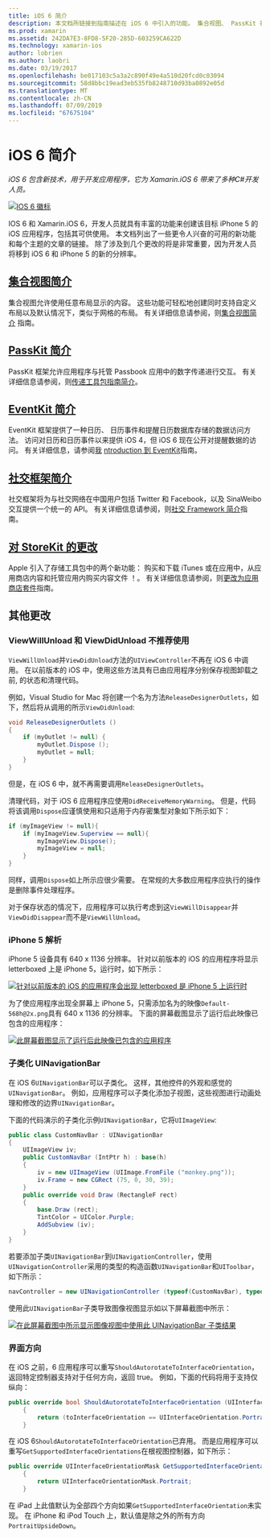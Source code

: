 ```yaml
---
title: iOS 6 简介
description: 本文档所链接到指南描述在 iOS 6 中引入的功能。 集合视图、 PassKit 社交框架，并将所有讨论对 StoreKit 的更改。
ms.prod: xamarin
ms.assetid: 242DA7E3-8FD8-5F20-285D-603259CA622D
ms.technology: xamarin-ios
author: lobrien
ms.author: laobri
ms.date: 03/19/2017
ms.openlocfilehash: be017103c5a3a2c890f49e4a510d20fcd0c03094
ms.sourcegitcommit: 58d8bbc19ead3eb535fb8248710d93ba0892e05d
ms.translationtype: MT
ms.contentlocale: zh-CN
ms.lasthandoff: 07/09/2019
ms.locfileid: "67675104"
---
```

# <a name="introduction-to-ios-6"></a>iOS 6 简介

_iOS 6 包含新技术，用于开发应用程序，它为 Xamarin.iOS 6 带来了多种C#开发人员。_

[![](images/ios6-large.jpg "IOS 6 徽标")](images/ios6-large.jpg#lightbox)

IOS 6 和 Xamarin.iOS 6，开发人员就具有丰富的功能来创建该目标 iPhone 5 的 iOS 应用程序，包括其可供使用。
本文档列出了一些更令人兴奋的可用的新功能和每个主题的文章的链接。 除了涉及到几个更改的将是非常重要，因为开发人员将移到 iOS 6 和 iPhone 5 的新的分辨率。


## <a name="introduction-to-collection-viewsiosuser-interfacecontrolsuicollectionviewmd"></a>[集合视图简介](~/ios/user-interface/controls/uicollectionview.md)

集合视图允许使用任意布局显示的内容。 这些功能可轻松地创建同时支持自定义布局以及默认情况下，类似于网格的布局。 有关详细信息请参阅，则[集合视图简介](~/ios/user-interface/controls/uicollectionview.md) [](~/ios/user-interface/controls/uicollectionview.md)指南。


## <a name="introduction-to-passkitiosplatformpasskitmd"></a>[PassKit 简介](~/ios/platform/passkit.md)

PassKit 框架允许应用程序与托管 Passbook 应用中的数字传递进行交互。 有关详细信息请参阅，则[传递工具包指南简介](~/ios/platform/passkit.md)。


##  <a name="introduction-to-eventkitiosplatformeventkitmd"></a>[EventKit 简介](~/ios/platform/eventkit.md)

EventKit 框架提供了一种日历、 日历事件和提醒日历数据库存储的数据访问方法。 访问对日历和日历事件以来提供 iOS 4，但 iOS 6 现在公开对提醒数据的访问。 有关详细信息，请参阅[我](~/ios/platform/eventkit.md) [ntroduction 到 EventKit](~/ios/platform/eventkit.md)指南。


##  <a name="introduction-to-the-social-frameworkiosplatformsocial-frameworkmd"></a>[社交框架简介](~/ios/platform/social-framework.md)

社交框架将为与社交网络在中国用户包括 Twitter 和 Facebook，以及 SinaWeibo 交互提供一个统一的 API。 有关详细信息请参阅，则[社交 Framework 简介](~/ios/platform/social-framework.md)指南。


##  <a name="changes-to-storekitchanges-to-storekitmd"></a>[对 StoreKit 的更改](changes-to-storekit.md)

Apple 引入了存储工具包中的两个新功能： 购买和下载 iTunes 或在应用中，从应用商店内容和托管应用内购买内容文件 ！。 有关详细信息请参阅，则[更改为应用商店套件](changes-to-storekit.md)指南。


## <a name="other-changes"></a>其他更改


### <a name="viewwillunload-and-viewdidunload-deprecated"></a>ViewWillUnload 和 ViewDidUnload 不推荐使用

`ViewWillUnload`并`ViewDidUnload`方法的`UIViewController`不再在 iOS 6 中调用。 在以前版本的 iOS 中，使用这些方法具有已由应用程序分别保存视图卸载之前, 的状态和清理代码。

例如，Visual Studio for Mac 将创建一个名为方法`ReleaseDesignerOutlets`，如下，然后将从调用的所示`ViewDidUnload`:

```csharp
void ReleaseDesignerOutlets ()
{
    if (myOutlet != null) {
        myOutlet.Dispose ();
        myOutlet = null;
    }
}
```

但是，在 iOS 6 中，就不再需要调用`ReleaseDesignerOutlets`。   
   
   
   
清理代码，对于 iOS 6 应用程序应使用`DidReceiveMemoryWarning`。 但是，代码将该调用`Dispose`应谨慎使用和只适用于内存密集型对象如下所示如下：

```csharp
if (myImageView != null){
    if (myImageView.Superview == null){
        myImageView.Dispose();
        myImageView = null;
    }
}
```

同样，调用`Dispose`如上所示应很少需要。 在常规的大多数应用程序应执行的操作是删除事件处理程序。

对于保存状态的情况下，应用程序可以执行考虑到这`ViewWillDisappear`并`ViewDidDisappear`而不是`ViewWillUnload`。


### <a name="iphone-5-resolution"></a>iPhone 5 解析

iPhone 5 设备具有 640 x 1136 分辨率。 针对以前版本的 iOS 的应用程序将显示 letterboxed 上是 iPhone 5，运行时，如下所示：

 [![](images/01-letterboxed.png "针对以前版本的 iOS 的应用程序会出现 letterboxed 是 iPhone 5 上运行时")](images/01-letterboxed.png#lightbox)

为了使应用程序出现全屏幕上 iPhone 5，只需添加名为的映像`Default-568h@2x.png`具有 640 x 1136 的分辨率。 下面的屏幕截图显示了运行后此映像已包含的应用程序：

 [![](images/02-fullscreen.png "此屏幕截图显示了运行后此映像已包含的应用程序")](images/02-fullscreen.png#lightbox)

### <a name="subclassing-uinavigationbar"></a>子类化 UINavigationBar

在 iOS 6`UINavigationBar`可以子类化。 这样，其他控件的外观和感觉的`UINavigationBar`。 例如，应用程序可以子类化添加子视图，这些视图进行动画处理和修改的边界`UINavigationBar`。

下面的代码演示的子类化示例`UINavigationBar`，它将`UIImageView`:

```csharp
public class CustomNavBar : UINavigationBar
{
    UIImageView iv;
    public CustomNavBar (IntPtr h) : base(h)
    {
        iv = new UIImageView (UIImage.FromFile ("monkey.png"));
        iv.Frame = new CGRect (75, 0, 30, 39);
    }
    public override void Draw (RectangleF rect)
    {
        base.Draw (rect);
        TintColor = UIColor.Purple;
        AddSubview (iv);
    }
}
```

若要添加子类`UINavigationBar`到`UINavigationController`，使用`UINavigationController`采用的类型的构造函数`UINavigationBar`和`UIToolbar`，如下所示：

```csharp
navController = new UINavigationController (typeof(CustomNavBar), typeof(UIToolbar));
```

使用此`UINavigationBar`子类导致图像视图显示如以下屏幕截图中所示：

 [![](images/03-navbar.png "在此屏幕截图中所示显示图像视图中使用此 UINavigationBar 子类结果")](images/03-navbar.png#lightbox)

### <a name="interface-orientation"></a>界面方向

在 iOS 之前，6 应用程序可以重写`ShouldAutorotateToInterfaceOrientation`，返回特定控制器支持对于任何方向，返回 true。 例如，下面的代码将用于支持仅纵向：

```csharp
public override bool ShouldAutorotateToInterfaceOrientation (UIInterfaceOrientation toInterfaceOrientation)
    {
        return (toInterfaceOrientation == UIInterfaceOrientation.Portrait);
    }
```

在 iOS 6`ShouldAutorotateToInterfaceOrientation`已弃用。
而是应用程序可以重写`GetSupportedInterfaceOrientations`在根视图控制器，如下所示：

```csharp
public override UIInterfaceOrientationMask GetSupportedInterfaceOrientations ()
    {
        return UIInterfaceOrientationMask.Portrait;
    }
```

在 iPad 上此值默认为全部四个方向如果`GetSupportedInterfaceOrientation`未实现。 在 iPhone 和 iPod Touch 上，默认值是除之外的所有方向`PortraitUpsideDown`。
